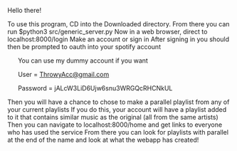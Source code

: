 Hello there!

To use this program, CD into the Downloaded directory.
From there you can run
    $python3 src/generic_server.py
Now in a web browser, direct to localhost:8000/login
Make an account or sign in
After signing in you should then be prompted to oauth into your spotify account

&nbsp;&nbsp;&nbsp;&nbsp;&nbsp;&nbsp;You can use my dummy account if you want

&nbsp;&nbsp;&nbsp;&nbsp;&nbsp;&nbsp;User = ThrowyAcc@gmail.com

&nbsp;&nbsp;&nbsp;&nbsp;&nbsp;&nbsp;Password = jALcW3LiD6Ujw6snu3WRGQcRHCNkUL
    
Then you will have a chance to chose to make a parallel playlist from any of your
current playlists
If you do this, your account will have a playlist added to it that contains similar
music as the original (all from the same artists)
Then you can navigate to localhost:8000/home and get links to everyone who has used the service
From there you can look for playlists with parallel at the end of the name and
look at what the webapp has created!
